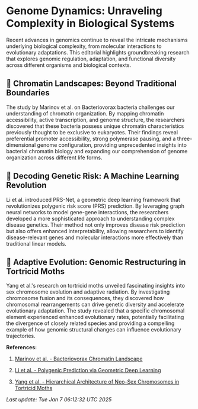 # Genome Dynamics: Unraveling Complexity in Biological Systems

Recent advances in genomics continue to reveal the intricate mechanisms underlying biological complexity, from molecular interactions to evolutionary adaptations. This editorial highlights groundbreaking research that explores genomic regulation, adaptation, and functional diversity across different organisms and biological contexts.

## 🧬 Chromatin Landscapes: Beyond Traditional Boundaries

The study by Marinov et al. on Bacteriovorax bacteria challenges our understanding of chromatin organization. By mapping chromatin accessibility, active transcription, and genome structure, the researchers discovered that these bacteria possess unique chromatin characteristics previously thought to be exclusive to eukaryotes. Their findings reveal preferential promoter accessibility, strong polymerase pausing, and a three-dimensional genome configuration, providing unprecedented insights into bacterial chromatin biology and expanding our comprehension of genome organization across different life forms.

## 🔬 Decoding Genetic Risk: A Machine Learning Revolution

Li et al. introduced PRS-Net, a geometric deep learning framework that revolutionizes polygenic risk score (PRS) prediction. By leveraging graph neural networks to model gene-gene interactions, the researchers developed a more sophisticated approach to understanding complex disease genetics. Their method not only improves disease risk prediction but also offers enhanced interpretability, allowing researchers to identify disease-relevant genes and molecular interactions more effectively than traditional linear models.

## 🌱 Adaptive Evolution: Genomic Restructuring in Tortricid Moths

Yang et al.'s research on tortricid moths unveiled fascinating insights into sex chromosome evolution and adaptive radiation. By investigating chromosome fusion and its consequences, they discovered how chromosomal rearrangements can drive genetic diversity and accelerate evolutionary adaptation. The study revealed that a specific chromosomal element experienced enhanced evolutionary rates, potentially facilitating the divergence of closely related species and providing a compelling example of how genomic structural changes can influence evolutionary trajectories.

**References:**

1. [Marinov et al. - Bacteriovorax Chromatin Landscape](https://pubmed.ncbi.nlm.nih.gov/39572228)

2. [Li et al. - Polygenic Prediction via Geometric Deep Learning](https://pubmed.ncbi.nlm.nih.gov/39562137)

3. [Yang et al. - Hierarchical Architecture of Neo-Sex Chromosomes in Tortricid Moths](https://pubmed.ncbi.nlm.nih.gov/39762048)

*Last update: Tue Jan  7 06:12:32 UTC 2025*
